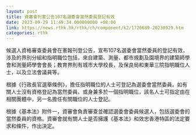 ```yaml
---
layout: post
title: 資審會刊憲公告107名選委會當然委員登記有效
date: 2023-09-29 11:49:34.000000000 +08:00
link: https://news.rthk.hk/rthk/ch/component/k2/1720689-20230929.htm
categories: rthk
---
```


候選人資格審查委員會在憲報刊登公告，宣布107名選委會當然委員的登記有效，涉及的界別分組和指明職位包括，來自建築、測量、都市規劃及園境界的建築師學會和測量師學會會長；教育界則有城市大學校長，及保良局和東華三院指明職位人士，以及立法會議員等。
    
根據《行政長官選舉條例》，擔任指明職位的人士可登記為選委會當然委員。如有關人士沒有資格登記為當然委員、或身兼多於一個指明職位，該名人士可指定由在相關團體中，另一名擔任有關職位的人士登記。
 
根據《基本法》附件一，資審會負責審查並確認選委會委員候選人，包括選委會的當然委員的資格。資審會就有關人士是否擁護《基本法》和效忠香港特區的法定要求和條件，作出決定。
